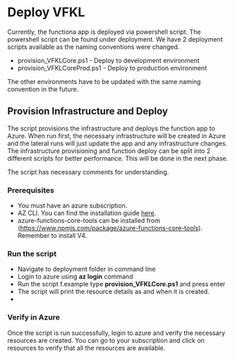# Deploy VFKL
Currently, the functiona app is deployed via powershell script. The powershell script can be found under deployment. We have 2 deployment scripts available as the naming conventions were changed. 
- provision_VFKLCore.ps1 - Deploy to development environment
- provision_VFKLCoreProd.ps1 - Deploy to production environment

The other environments have to be updated with the same naming convention in the future.

## Provision Infrastructure and Deploy
The script provisions the infrastructure and deploys the function app to Azure. When run first, the necessary infrastructure will be created in Azure and the lateral runs will just update the app and any infrastructure changes. The infrastructure provisioning and function deploy can be split into 2 different scripts for better performance. This will be done in the next phase.

The script has necessary comments for understanding.

### Prerequisites
- You must have an azure subscription.
- AZ CLI. You can find the installation guide [here](https://docs.microsoft.com/en-us/cli/azure/install-azure-cli).
- azure-functions-core-tools can be installed from (https://www.npmjs.com/package/azure-functions-core-tools). Remember to install V4.

### Run the script
- Navigate to deployment folder in command line
- Login to azure using **az login** command
- Run the script f.example type **provision_VFKLCore.ps1** and press enter
- The script will print the resource details as and when it is created.
- 

### Verify in Azure
Once the script is run successfully, login to azure and verify the necessary resources are created. You can go to your subscription and click on resources to verify that all the resources are available.